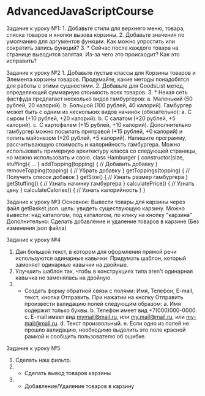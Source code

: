 # AdvancedJavaScriptCourse
Задание к уроку №1:
    1. Добавьте стили для верхнего меню, товара, списка товаров и кнопки вызова корзины.
    2. Добавьте значения по умолчанию для аргументов функции. Как можно упростить или
    сократить запись функций?
    3. * Сейчас после каждого товара на странице выводится запятая. Из-за чего это происходит?
    Как это исправить?

Задание к уроку №2
    1. Добавьте пустые классы для Корзины товаров и Элемента корзины товаров. Продумайте,
    какие методы понадобятся для работы с этими сущностями.
    2. Добавьте для GoodsList метод, определяющий суммарную стоимость всех товаров.
    3. * Некая сеть фастфуда предлагает несколько видов гамбургеров:
    a. Маленький (50 рублей, 20 калорий).
    b. Большой (100 рублей, 40 калорий).
    Гамбургер может быть с одним из нескольких видов начинок (обязательно):
    a. С сыром (+10 рублей, +20 калорий).
    b. С салатом (+20 рублей, +5 калорий).
    c. С картофелем (+15 рублей, +10 калорий).
    Дополнительно гамбургер можно посыпать приправой (+15 рублей, +0 калорий) и полить
    майонезом (+20 рублей, +5 калорий).
    Напишите программу, рассчитывающую стоимость и калорийность гамбургера. Можно
    использовать примерную архитектуру класса со следующей страницы, но можно использовать
    и свою.
    class Hamburger {
        constructor(size, stuffing){ ... }
        addTopping(topping) { // Добавить добавку }
        removeTopping(topping) { // Убрать добавку }
        getToppings(topping) { // Получить список добавок }
        getSize() { // Узнать размер гамбургера }
        getStuffing() { // Узнать начинку гамбургера }
        calculatePrice() { // Узнать цену }
        calculateCalories() { // Узнать калорийность }
    }

Задание к уроку №3
Основное:
Вывести товары для карзины через файл getBasket.json.
цель: увидеть существующую карзину.
Можно вывести:  над каталогом, под каталогом, по клику на кнопку "карзина"
Дополнительно: Сделать добавление и удаление товаров в карзине (Без изменения json файла)

Задание к уроку №4
1. Дан большой текст, в котором для оформления прямой речи используются одинарные
кавычки. Придумать шаблон, который заменяет одинарные кавычки на двойные.
2. Улучшить шаблон так, чтобы в конструкциях типа aren't одинарная кавычка не заменялась на
двойную.
3. * Создать форму обратной связи с полями: Имя, Телефон, E-mail, текст, кнопка Отправить.
При нажатии на кнопку Отправить произвести валидацию полей следующим образом:
a. Имя содержит только буквы.
b. Телефон имеет вид +7(000)000-0000.
c. E-mail имеет вид mymail@mail.ru, или my.mail@mail.ru, или my-mail@mail.ru.
d. Текст произвольный.
e. Если одно из полей не прошло валидацию, необходимо выделить это поле красной рамкой
и сообщить пользователю об ошибке.

Задание к уроку №5
1. Сделать наш фильтр.
2. * Сделать вывод товаров карзины
3. * Добавление/Удаление товаров в карзину
